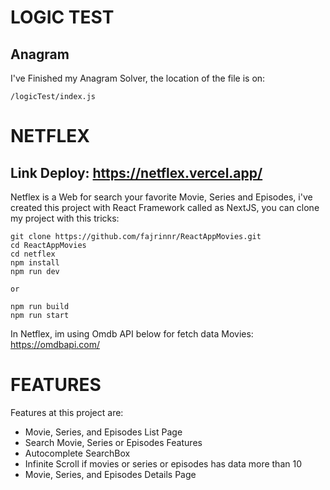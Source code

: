 # LOGIC TEST

## Anagram

I've Finished my Anagram Solver, the location of the file is on:

```
/logicTest/index.js
```

# NETFLEX

## Link Deploy: https://netflex.vercel.app/

Netflex is a Web for search your favorite Movie, Series and Episodes, i've created this project with React Framework called as NextJS, you can clone my project with this tricks:

```
git clone https://github.com/fajrinnr/ReactAppMovies.git
cd ReactAppMovies
cd netflex
npm install
npm run dev

or

npm run build
npm run start
```

In Netflex, im using Omdb API below for fetch data Movies:
https://omdbapi.com/

# FEATURES

Features at this project are:

- Movie, Series, and Episodes List Page
- Search Movie, Series or Episodes Features
- Autocomplete SearchBox
- Infinite Scroll if movies or series or episodes has data more than 10
- Movie, Series, and Episodes Details Page
